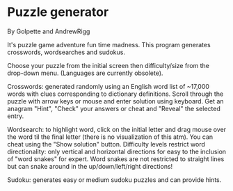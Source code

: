 # Puzzle generator
By Golpette and AndrewRigg

It's puzzle game adventure fun time madness. This program generates crosswords, wordsearches and sudokus.

Choose your puzzle from the initial screen then difficulty/size from the drop-down menu.
(Languages are currently obsolete).

Crosswords: generated randomly using an English word list of ~17,000 words with clues corresponding to dictionary definitions. 
Scroll through the puzzle with arrow keys or mouse and enter solution using keyboard. Get an anagram "Hint", "Check" your answers or cheat and "Reveal" the selected entry. 

Wordsearch: to highlight word, click on the initial letter and drag mouse over the word til the final letter (there is no visualization of this atm). You can cheat using the "Show solution" button. Difficulty levels restrict word directionality: only vertical and horizontal directions for easy to the inclusion of "word snakes" for expert. Word snakes are not restricted to straight lines but can snake around in the up/down/left/right directions! 

Sudoku: generates easy or medium sudoku puzzles and can provide hints.  
